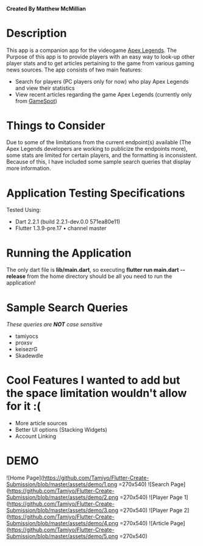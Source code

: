 #### Created By Matthew McMillian

# Description
This app is a companion app for the videogame [Apex Legends](https://www.ea.com/games/apex-legends).
The Purpose of this app is to provide players with an easy way to look-up other player stats and to get articles pertaining to the game from various gaming news sources.
The app consists of two main features:
- Search for players (PC players only for now) who play Apex Legends and view their statistics
- View recent articles regarding the game Apex Legends (currently only from [GameSpot](https://www.gamespot.com/))

# Things to Consider
Due to some of the limitations from the current endpoint(s) available (The Apex Legends developers are working to publicize the endpoints more), 
some stats are limited for certain players, and the formatting is inconsistent. Because of this, I have included some sample search queries that display more information.

# Application Testing Specifications
Tested Using:
- Dart 2.2.1 (build 2.2.1-dev.0.0 571ea80e11)
- Flutter 1.3.9-pre.17 • channel master

# Running the Application
The only dart file is **lib/main.dart**, so executing **flutter run main.dart --release** from the home directory should be all you need to run the application!

# Sample Search Queries
*These queries are **NOT** case sensitive*
- tamiyocs
- proxsv
- keisezrG
- Skadewdle

# Cool Features I wanted to add but the space limitation wouldn't allow for it :(
- More article sources
- Better UI options (Stacking Widgets)
- Account Linking

# DEMO
![Home Page](https://github.com/Tamiyo/Flutter-Create-Submission/blob/master/assets/demo/1.png =270x540)
![Search Page](https://github.com/Tamiyo/Flutter-Create-Submission/blob/master/assets/demo/2.png =270x540)
![Player Page 1](https://github.com/Tamiyo/Flutter-Create-Submission/blob/master/assets/demo/3.png =270x540)
![Player Page 2](https://github.com/Tamiyo/Flutter-Create-Submission/blob/master/assets/demo/4.png =270x540)
![Article Page](https://github.com/Tamiyo/Flutter-Create-Submission/blob/master/assets/demo/5.png =270x540)
